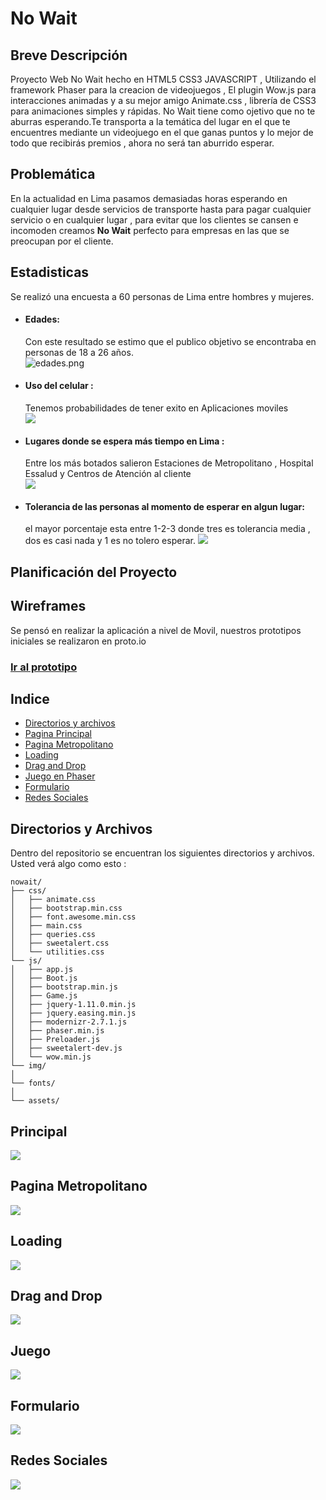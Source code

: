 # No Wait

## Breve Descripción

Proyecto Web No Wait hecho en HTML5 CSS3 JAVASCRIPT , Utilizando el framework Phaser para la creacion de videojuegos , El plugin Wow.js para interacciones animadas y a su mejor amigo Animate.css , librería de CSS3 para animaciones simples y rápidas.
No Wait tiene como ojetivo que no te aburras esperando.Te transporta a la temática del lugar en el que te encuentres mediante un videojuego en el que ganas puntos y lo mejor de todo que recibirás premios , ahora no será tan aburrido esperar.

## Problemática
En la actualidad en Lima pasamos demasiadas horas esperando en cualquier lugar desde servicios de transporte hasta para pagar cualquier servicio o en cualquier lugar , para evitar que los clientes se cansen e incomoden creamos **No Wait** perfecto para empresas en las que se preocupan por el cliente.

## Estadisticas

Se realizó una encuesta a 60 personas de Lima entre hombres y mujeres.

- #### Edades:  
	Con este resultado se estimo que el publico objetivo se encontraba en personas de 18 a 26 años.  
	![edades.png](http://s21.postimg.org/b77egua5z/edades.png)

- #### Uso del celular : 

	Tenemos probabilidades de tener exito en Aplicaciones moviles  
	![](http://s21.postimg.org/jtao1fm5z/uso_celular.png)  
	
- #### Lugares donde se espera más tiempo en Lima :  

	Entre los más botados salieron Estaciones de Metropolitano , Hospital Essalud y Centros de Atención al cliente  
	![](http://s21.postimg.org/nacq4el87/lugares.png) 
	
- #### Tolerancia de las personas al momento de esperar en algun lugar:  

	el mayor porcentaje esta entre 1-2-3 donde tres es tolerancia media , dos es casi nada  y 1 es no tolero esperar.
	![](http://s21.postimg.org/k4s4e72lz/tolerar.png)
	
## Planificación del Proyecto

## Wireframes

Se pensó en realizar la aplicación a nivel de Movil, nuestros prototipos iniciales se realizaron en proto.io

### [Ir al prototipo](https://pr.to/GT1N6S/)

## Indice

- [Directorios y archivos](#directorios-y-archivos)
- [Pagina Principal](#principal)
- [Pagina Metropolitano](#pagina-metropolitano)
- [Loading](#loading)
- [Drag and Drop](#drag-and-drop)
- [Juego en Phaser](#juego)
- [Formulario](#formulario)
- [Redes Sociales](#redes-sociales)

## Directorios y Archivos


Dentro del repositorio se encuentran los siguientes directorios y archivos. 
Usted verá algo como esto :

```
nowait/
├── css/
│   ├── animate.css
│   ├── bootstrap.min.css
│   ├── font.awesome.min.css
│   ├── main.css
│   ├── queries.css
│   ├── sweetalert.css
│   └── utilities.css
└── js/
│   ├── app.js
│   ├── Boot.js
│   ├── bootstrap.min.js
│   ├── Game.js
│   ├── jquery-1.11.0.min.js
│   ├── jquery.easing.min.js
│   ├── modernizr-2.7.1.js		  
│   ├── phaser.min.js
│   ├── Preloader.js
│   ├── sweetalert-dev.js
│   └── wow.min.js
└── img/
│   
└── fonts/
│   
└── assets/

```

## Principal

![](http://s21.postimg.org/gajbxlnk7/1.png)


## Pagina Metropolitano

![](http://s21.postimg.org/kl2l6xi13/2.png)

## Loading

![](http://s21.postimg.org/yss9vkupz/3.png)

## Drag and Drop

![](http://s21.postimg.org/s3lqfk9dz/4.png)


## Juego

![](http://s21.postimg.org/f201ppkzr/6.png)

## Formulario

![](http://s21.postimg.org/5g6h9ettz/5.png)

## Redes Sociales

![](http://s21.postimg.org/ubzwwwghz/7.png)


